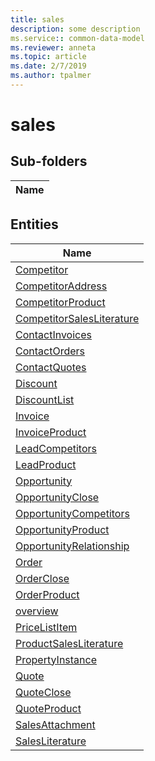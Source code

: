 ```yaml
---
title: sales
description: some description
ms.service:: common-data-model
ms.reviewer: anneta
ms.topic: article
ms.date: 2/7/2019
ms.author: tpalmer
---
```


# sales

## Sub-folders

|Name|
|---|



## Entities

|Name|
|---|
|[Competitor](Competitor.md)|
|[CompetitorAddress](CompetitorAddress.md)|
|[CompetitorProduct](CompetitorProduct.md)|
|[CompetitorSalesLiterature](CompetitorSalesLiterature.md)|
|[ContactInvoices](ContactInvoices.md)|
|[ContactOrders](ContactOrders.md)|
|[ContactQuotes](ContactQuotes.md)|
|[Discount](Discount.md)|
|[DiscountList](DiscountList.md)|
|[Invoice](Invoice.md)|
|[InvoiceProduct](InvoiceProduct.md)|
|[LeadCompetitors](LeadCompetitors.md)|
|[LeadProduct](LeadProduct.md)|
|[Opportunity](Opportunity.md)|
|[OpportunityClose](OpportunityClose.md)|
|[OpportunityCompetitors](OpportunityCompetitors.md)|
|[OpportunityProduct](OpportunityProduct.md)|
|[OpportunityRelationship](OpportunityRelationship.md)|
|[Order](Order.md)|
|[OrderClose](OrderClose.md)|
|[OrderProduct](OrderProduct.md)|
|[overview](overview.md)|
|[PriceListItem](PriceListItem.md)|
|[ProductSalesLiterature](ProductSalesLiterature.md)|
|[PropertyInstance](PropertyInstance.md)|
|[Quote](Quote.md)|
|[QuoteClose](QuoteClose.md)|
|[QuoteProduct](QuoteProduct.md)|
|[SalesAttachment](SalesAttachment.md)|
|[SalesLiterature](SalesLiterature.md)|
